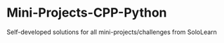 # Mini-Projects-CPP-Python
Self-developed solutions for all mini-projects/challenges from SoloLearn
